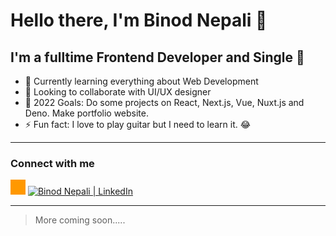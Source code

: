 # Hello there, I'm Binod Nepali 👋

## I'm a fulltime Frontend Developer and Single 🤣

* 🌱 Currently learning everything about Web Development
* 👯 Looking to collaborate with UI/UX designer
* 🥅  2022 Goals: Do some projects on React, Next.js, Vue, Nuxt.js and Deno. Make portfolio website.
* ⚡ Fun fact: I love to play guitar but I need to learn it. 😂

---

### Connect with me

[<img src="./assets/public.svg" alt="binodnepali.me" width="24" height="24">](https://binodnepali.me/)
[<img src="./assets/linkedin.svg" alt="Binod Nepali | LinkedIn" width="24" height="24">](https://www.linkedin.com/in/binod-nepali-2b0962b8)

---

> More coming soon.....
